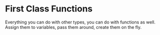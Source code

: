 # First Class Functions
Everything you can do with other types, you can do with functions as well. Assign them to variables, pass them around, create them on the fly. 